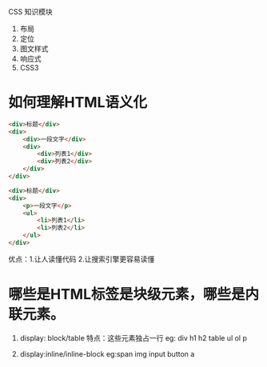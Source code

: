 CSS 知识模块

1. 布局
2. 定位
3. 图文样式
4. 响应式
5. CSS3

# 如何理解HTML语义化

```html
<div>标题</div>
<div>
    <div>一段文字</div>
    <div>
        <div>列表1</div>
        <div>列表2</div>
    </div>
</div>
```
```html
<div>标题</div>
<div>
    <p>一段文字</p>
    <ul>
        <li>列表1</li>
        <li>列表2</li>
    </ul>
</div>
```

优点：1.让人读懂代码 2.让搜索引擎更容易读懂

# 哪些是HTML标签是块级元素，哪些是内联元素。

1. display: block/table
特点：这些元素独占一行
eg: div h1 h2 table ul ol p 

2. display:inline/inline-block 
eg:span img input button a

    
